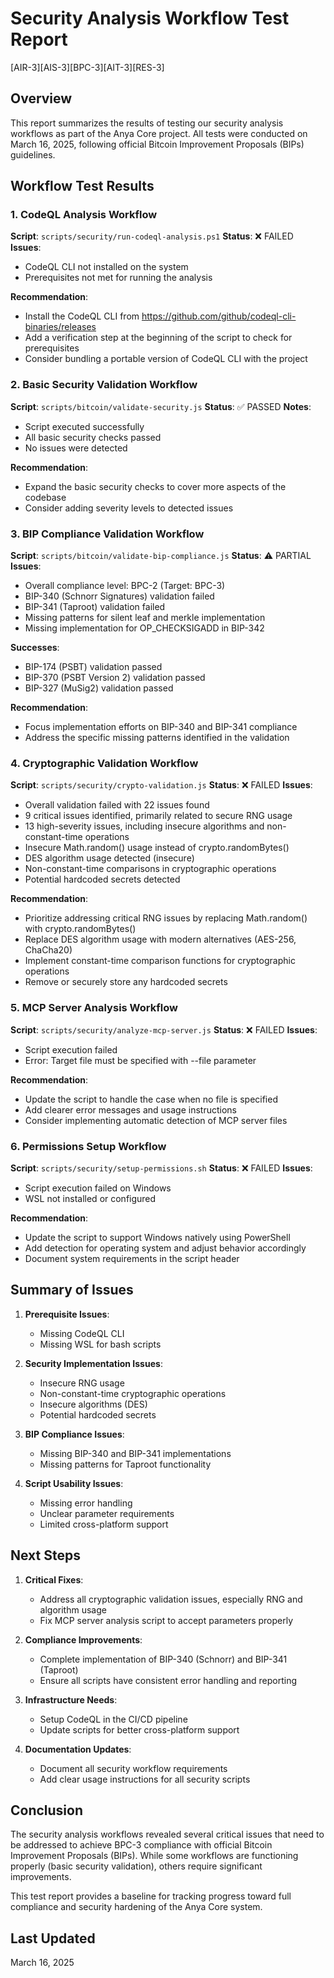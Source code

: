 # Security Analysis Workflow Test Report

[AIR-3][AIS-3][BPC-3][AIT-3][RES-3]

## Overview

This report summarizes the results of testing our security analysis workflows as part of the Anya Core project. All tests were conducted on March 16, 2025, following official Bitcoin Improvement Proposals (BIPs) guidelines.

## Workflow Test Results

### 1. CodeQL Analysis Workflow

**Script**: `scripts/security/run-codeql-analysis.ps1`
**Status**: ❌ FAILED
**Issues**:

- CodeQL CLI not installed on the system
- Prerequisites not met for running the analysis

**Recommendation**:

- Install the CodeQL CLI from https://github.com/github/codeql-cli-binaries/releases
- Add a verification step at the beginning of the script to check for prerequisites
- Consider bundling a portable version of CodeQL CLI with the project

### 2. Basic Security Validation Workflow

**Script**: `scripts/bitcoin/validate-security.js`
**Status**: ✅ PASSED
**Notes**:

- Script executed successfully
- All basic security checks passed
- No issues were detected

**Recommendation**:

- Expand the basic security checks to cover more aspects of the codebase
- Consider adding severity levels to detected issues

### 3. BIP Compliance Validation Workflow

**Script**: `scripts/bitcoin/validate-bip-compliance.js`
**Status**: ⚠️ PARTIAL
**Issues**:

- Overall compliance level: BPC-2 (Target: BPC-3)
- BIP-340 (Schnorr Signatures) validation failed
- BIP-341 (Taproot) validation failed
- Missing patterns for silent leaf and merkle implementation
- Missing implementation for OP_CHECKSIGADD in BIP-342

**Successes**:

- BIP-174 (PSBT) validation passed
- BIP-370 (PSBT Version 2) validation passed
- BIP-327 (MuSig2) validation passed

**Recommendation**:

- Focus implementation efforts on BIP-340 and BIP-341 compliance
- Address the specific missing patterns identified in the validation

### 4. Cryptographic Validation Workflow

**Script**: `scripts/security/crypto-validation.js`
**Status**: ❌ FAILED
**Issues**:

- Overall validation failed with 22 issues found
- 9 critical issues identified, primarily related to secure RNG usage
- 13 high-severity issues, including insecure algorithms and non-constant-time operations
- Insecure Math.random() usage instead of crypto.randomBytes()
- DES algorithm usage detected (insecure)
- Non-constant-time comparisons in cryptographic operations
- Potential hardcoded secrets detected

**Recommendation**:

- Prioritize addressing critical RNG issues by replacing Math.random() with crypto.randomBytes()
- Replace DES algorithm usage with modern alternatives (AES-256, ChaCha20)
- Implement constant-time comparison functions for cryptographic operations
- Remove or securely store any hardcoded secrets

### 5. MCP Server Analysis Workflow

**Script**: `scripts/security/analyze-mcp-server.js`
**Status**: ❌ FAILED
**Issues**:

- Script execution failed
- Error: Target file must be specified with --file parameter

**Recommendation**:

- Update the script to handle the case when no file is specified
- Add clearer error messages and usage instructions
- Consider implementing automatic detection of MCP server files

### 6. Permissions Setup Workflow

**Script**: `scripts/security/setup-permissions.sh`
**Status**: ❌ FAILED
**Issues**:

- Script execution failed on Windows
- WSL not installed or configured

**Recommendation**:

- Update the script to support Windows natively using PowerShell
- Add detection for operating system and adjust behavior accordingly
- Document system requirements in the script header

## Summary of Issues

1. **Prerequisite Issues**:
   - Missing CodeQL CLI
   - Missing WSL for bash scripts

2. **Security Implementation Issues**:
   - Insecure RNG usage
   - Non-constant-time cryptographic operations
   - Insecure algorithms (DES)
   - Potential hardcoded secrets

3. **BIP Compliance Issues**:
   - Missing BIP-340 and BIP-341 implementations
   - Missing patterns for Taproot functionality

4. **Script Usability Issues**:
   - Missing error handling
   - Unclear parameter requirements
   - Limited cross-platform support

## Next Steps

1. **Critical Fixes**:
   - Address all cryptographic validation issues, especially RNG and algorithm usage
   - Fix MCP server analysis script to accept parameters properly

2. **Compliance Improvements**:
   - Complete implementation of BIP-340 (Schnorr) and BIP-341 (Taproot)
   - Ensure all scripts have consistent error handling and reporting

3. **Infrastructure Needs**:
   - Setup CodeQL in the CI/CD pipeline
   - Update scripts for better cross-platform support

4. **Documentation Updates**:
   - Document all security workflow requirements
   - Add clear usage instructions for all security scripts

## Conclusion

The security analysis workflows revealed several critical issues that need to be addressed to achieve BPC-3 compliance with official Bitcoin Improvement Proposals (BIPs). While some workflows are functioning properly (basic security validation), others require significant improvements.

This test report provides a baseline for tracking progress toward full compliance and security hardening of the Anya Core system.

## Last Updated

March 16, 2025 